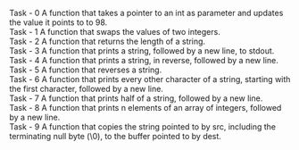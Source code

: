 Task - 0 A function that takes a pointer to an int as parameter and updates the value it points to to 98. <br>
Task - 1 A function that swaps the values of two integers. <br>
Task - 2 A function that returns the length of a string. <br>
Task - 3 A function that prints a string, followed by a new line, to stdout. <br>
Task - 4 A function that prints a string, in reverse, followed by a new line. <br>
Task - 5 A function that reverses a string. <br>
Task - 6 A function that prints every other character of a string, starting with the first character, followed by a new line. <br>
Task - 7 A function that prints half of a string, followed by a new line.<br>
Task - 8 A function that prints n elements of an array of integers, followed by a new line.<br>
Task - 9 A function that copies the string pointed to by src, including the terminating null byte (\0), to the buffer pointed to by dest. <br>
